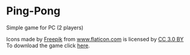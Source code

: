 # Ping-Pong
Simple game for PC (2 players)

<div>Icons made by <a href="https://www.freepik.com/" title="Freepik">Freepik</a> from <a href="https://www.flaticon.com/" 			    title="Flaticon">www.flaticon.com</a> is licensed by <a href="http://creativecommons.org/licenses/by/3.0/" 			    title="Creative Commons BY 3.0" target="_blank">CC 3.0 BY</a></div>
To download the game click <a href="https://github.com/alimhmdghanem/Ping-Pong/blob/master/pingpong.jar?raw=true"> here</a>.
